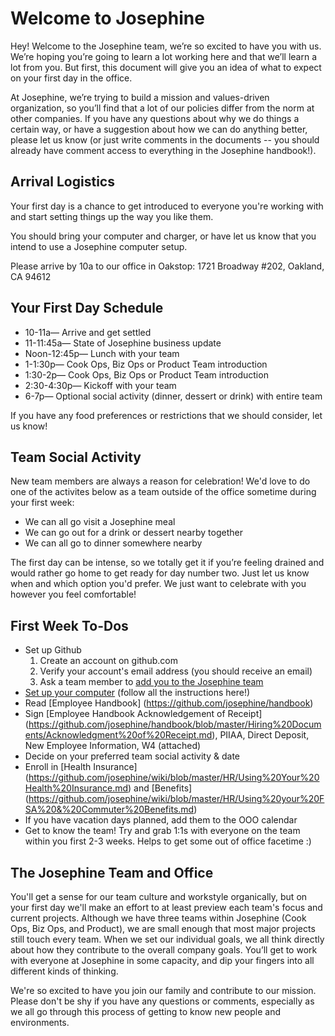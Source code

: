 # Welcome to Josephine

Hey! Welcome to the Josephine team, we’re so excited to have you with us. We’re hoping you’re going to learn a lot working here and that we’ll learn a lot from you. But first, this document will give you an idea of what to expect on your first day in the office. 

At Josephine, we’re trying to build a mission and values-driven organization, so you’ll find that a lot of our policies differ from the norm at other companies. If you have any questions about why we do things a certain way, or have a suggestion about how we can do anything better, please let us know (or just write comments in the documents -- you should already have comment access to everything in the Josephine handbook!).

## Arrival Logistics

Your first day is a chance to get introduced to everyone you're working with and start setting things up the way you like them. 

You should bring your computer and charger, or have let us know that you intend to use a Josephine computer setup. 

Please arrive by 10a to our office in Oakstop: 1721 Broadway #202, Oakland, CA 94612 

## Your First Day Schedule

* 10-11a— Arrive and get settled 
* 11-11:45a— State of Josephine business update 
* Noon-12:45p— Lunch with your team
* 1-1:30p— Cook Ops, Biz Ops or Product Team introduction
* 1:30-2p— Cook Ops, Biz Ops or Product Team introduction
* 2:30-4:30p— Kickoff with your team 
* 6-7p— Optional social activity (dinner, dessert or drink) with entire team

If you have any food preferences or restrictions that we should consider, let us know!


## Team Social Activity

New team members are always a reason for celebration! We'd love to do one of the activites below as a team outside of the office sometime during your first week: 

* We can all go visit a Josephine meal
* We can go out for a drink or dessert nearby together
* We can all go to dinner somewhere nearby

The first day can be intense, so we totally get it if you’re feeling drained and would rather go home to get ready for day number two. Just let us know when and which option you'd prefer. We just want to celebrate with you however you feel comfortable!


## First Week To-Dos

- Set up Github
  1. Create an account on github.com
  2. Verify your account's email address (you should receive an email)
  3. Ask a team member to [add you to the Josephine team](https://github.com/orgs/josephine/invitations/new)
- [Set up your computer](https://github.com/josephine/wiki/blob/master/New%20Employee%20Setup/For%20Employees/Setting%20Up%20Your%20Computer.md) (follow all the instructions here!)
- Read [Employee Handbook] (https://github.com/josephine/handbook)
- Sign [Employee Handbook Acknowledgement of Receipt] (https://github.com/josephine/handbook/blob/master/Hiring%20Documents/Acknowledgment%20of%20Receipt.md), PIIAA, Direct Deposit, New Employee Information, W4 (attached)
- Decide on your preferred team social activity & date
- Enroll in [Health Insurance] (https://github.com/josephine/wiki/blob/master/HR/Using%20Your%20Health%20Insurance.md) and [Benefits] (https://github.com/josephine/wiki/blob/master/HR/Using%20your%20FSA%20&%20Commuter%20Benefits.md)
- If you have vacation days planned, add them to the OOO calendar
- Get to know the team! Try and grab 1:1s with everyone on the team within you first 2-3 weeks. Helps to get some out of office facetime :)

## The Josephine Team and Office

You'll get a sense for our team culture and workstyle organically, but on your first day we'll make an effort to at least preview each team's focus and current projects. Although we have three teams within Josephine (Cook Ops, Biz Ops, and Product), we are small enough that most major projects still touch every team. When we set our individual goals, we all think directly about how they contribute to the overall company goals. You’ll get to work with everyone at Josephine in some capacity, and dip your fingers into all different kinds of thinking.

We're so excited to have you join our family and contribute to our mission. Please don't be shy if you have any questions or comments, especially as we all go through this process of getting to know new people and environments. 
